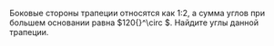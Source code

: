 Боковые стороны трапеции относятся как 1:2, а сумма углов при большем основании равна $120{}^\circ $. Найдите углы данной трапеции.
